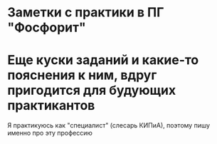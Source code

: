 # Заметки с практики в ПГ "Фосфорит"

# Еще куски заданий и какие-то пояснения к ним, вдруг пригодится для будующих практикантов

Я практикуюсь как "специалист" (слесарь КИПиА), поэтому пишу именно про эту профессию
